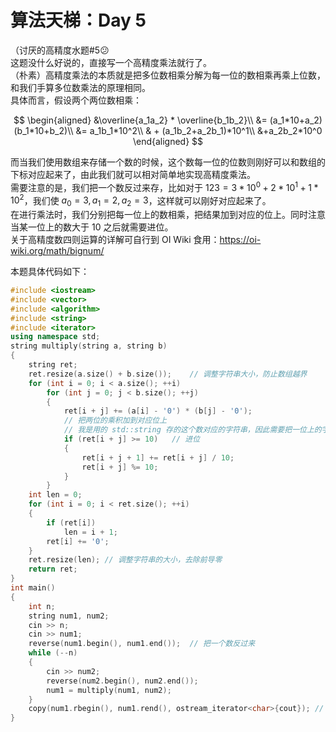 # 算法天梯：Day 5

（讨厌的高精度水题#5😕  
这题没什么好说的，直接写一个高精度乘法就行了。  
（朴素）高精度乘法的本质就是把多位数相乘分解为每一位的数相乘再乘上位数，和我们手算多位数乘法的原理相同。  
具体而言，假设两个两位数相乘：

$$
\begin{aligned}
&\overline{a_1a_2} * \overline{b_1b_2}\\
&= (a_1*10+a_2)(b_1*10+b_2)\\
&= a_1b_1*10^2\\
& + (a_1b_2+a_2b_1)*10^1\\
&+a_2b_2*10^0
\end{aligned}
$$

而当我们使用数组来存储一个数的时候，这个数每一位的位数则刚好可以和数组的下标对应起来了，由此我们就可以相对简单地实现高精度乘法。  
需要注意的是，我们把一个数反过来存，比如对于 $123=3*10^0+2*10^1+1*10^2$，我们使 $a_0=3, a_1=2, a_2=3$，这样就可以刚好对应起来了。  
在进行乘法时，我们分别把每一位上的数相乘，把结果加到对应的位上。同时注意当某一位上的数大于 $10$ 之后就需要进位。  
关于高精度数四则运算的详解可自行到 OI Wiki 食用：<https://oi-wiki.org/math/bignum/>

本题具体代码如下：

```c++
#include <iostream>
#include <vector>
#include <algorithm>
#include <string>
#include <iterator>
using namespace std;
string multiply(string a, string b)
{
    string ret;
    ret.resize(a.size() + b.size());    // 调整字符串大小，防止数组越界
    for (int i = 0; i < a.size(); ++i)
        for (int j = 0; j < b.size(); ++j)
        {
            ret[i + j] += (a[i] - '0') * (b[j] - '0');
            // 把两位的乘积加到对应位上
            // 我是用的 std::string 存的这个数对应的字符串，因此需要把一位上的字符减去 '0' 得到对应的数
            if (ret[i + j] >= 10)   // 进位
            {
                ret[i + j + 1] += ret[i + j] / 10;
                ret[i + j] %= 10;
            }
        }
    int len = 0;
    for (int i = 0; i < ret.size(); ++i)
    {
        if (ret[i])
            len = i + 1;
        ret[i] += '0';
    }
    ret.resize(len); // 调整字符串的大小，去除前导零
    return ret;
}
int main()
{
    int n;
    string num1, num2;
    cin >> n;
    cin >> num1;
    reverse(num1.begin(), num1.end());  // 把一个数反过来
    while (--n)
    {
        cin >> num2;
        reverse(num2.begin(), num2.end());
        num1 = multiply(num1, num2);
    }
    copy(num1.rbegin(), num1.rend(), ostream_iterator<char>{cout}); // 输出最后结果
}

```
